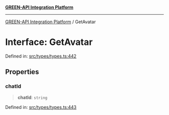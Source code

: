 [**GREEN-API Integration Platform**](../README.md)

***

[GREEN-API Integration Platform](../globals.md) / GetAvatar

# Interface: GetAvatar

Defined in: [src/types/types.ts:442](https://github.com/green-api/greenapi-integration/blob/0c6468d26acd573ad1def9f01a1af819fb76eb31/src/types/types.ts#L442)

## Properties

### chatId

> **chatId**: `string`

Defined in: [src/types/types.ts:443](https://github.com/green-api/greenapi-integration/blob/0c6468d26acd573ad1def9f01a1af819fb76eb31/src/types/types.ts#L443)

